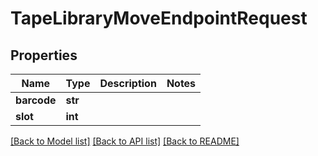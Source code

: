 # TapeLibraryMoveEndpointRequest

## Properties

Name | Type | Description | Notes
------------ | ------------- | ------------- | -------------
**barcode** | **str** |  | 
**slot** | **int** |  | 

[[Back to Model list]](../#documentation-for-models) [[Back to API list]](../#documentation-for-api-endpoints) [[Back to README]](../)


